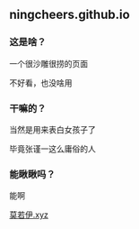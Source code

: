 ## ningcheers.github.io

### 这是啥？

一个很沙雕很捞的页面

不好看，也没啥用


### 干嘛的？

当然是用来表白女孩子了

毕竟张谨一这么庸俗的人


### 能瞅瞅吗？

能啊

[莫若伊.xyz](http://莫若伊.xyz)

